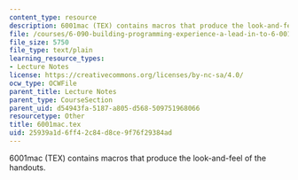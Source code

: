 ```yaml
---
content_type: resource
description: 6001mac (TEX) contains macros that produce the look-and-feel of the handouts.
file: /courses/6-090-building-programming-experience-a-lead-in-to-6-001-january-iap-2005/25939a1d6ff42c84d8ce9f76f29384ad_6001mac.tex
file_size: 5750
file_type: text/plain
learning_resource_types:
- Lecture Notes
license: https://creativecommons.org/licenses/by-nc-sa/4.0/
ocw_type: OCWFile
parent_title: Lecture Notes
parent_type: CourseSection
parent_uid: d54943fa-5187-a805-d568-509751968066
resourcetype: Other
title: 6001mac.tex
uid: 25939a1d-6ff4-2c84-d8ce-9f76f29384ad
---
```

6001mac (TEX) contains macros that produce the look-and-feel of the handouts.